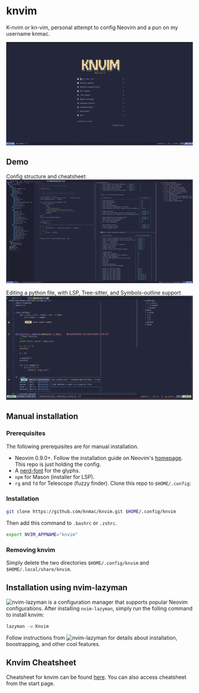 # knvim

K-nvim or kn-vim, personal attempt to config Neovim and a pun on my username knmac.

![screenshot](./res/screenshot.png)

## Demo

Config structure and cheatsheet:
![demo1](./res/demo1.png)

Editing a python file, with LSP, Tree-sitter, and Symbols-outline support
![demo2](./res/demo2.png)

## Manual installation

### Prerequisites

The following prerequisites are for manual installation.
- Neovim 0.9.0+. Follow the installation guide on Neovim's [homepage](https://neovim.io/). This repo is just holding the config.
- A [nerd-font](https://www.nerdfonts.com/) for the glyphs.
- `npm` for Mason (installer for LSP).
- `rg` and `fd` for Telescope (fuzzy finder).
Clone this repo to `$HOME/.config`:

### Installation

```bash
git clone https://github.com/knmac/knvim.git $HOME/.config/knvim
```

Then add this command to `.bashrc` or `.zshrc`.

```bash
export NVIM_APPNAME="knvim"
```

### Removing knvim

Simply delete the two directories `$HOME/.config/knvim` and `$HOME/.local/share/knvim`.


## Installation using nvim-lazyman

![nvim-lazyman](https://github.com/doctorfree/nvim-lazyman) is a configuration manager that supports popular Neovim configurations. After installing `nvim-lazyman`, simply run the folling command to install knvim:

```bash
lazyman -w Knvim
```

Follow instructions from ![nvim-lazyman](https://github.com/doctorfree/nvim-lazyman) for details about installation, boostrapping, and other cool features.


## Knvim Cheatsheet

Cheatsheet for knvim can be found [here](res/cheatsheet.md). You can also access cheatsheet from the start page.
